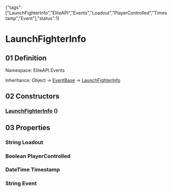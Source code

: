 {"tags":["LaunchFighterInfo","EliteAPI","Events","Loadout","PlayerControlled","Timestamp","Event"],"status":1}

# LaunchFighterInfo

## 01 Definition

Namespace: <span class='code'>EliteAPI.Events</span>

Inheritance: <span class='code'>Object</span> → <span class='code'>[EventBase](../../EliteAPI/Events/EventBase.html)</span> → <span class='code'>[LaunchFighterInfo](../../EliteAPI/Events/LaunchFighterInfo.html)</span>

## 02 Constructors

### <span class='code'>[LaunchFighterInfo](../../EliteAPI/Events/LaunchFighterInfo.html)</span> ()

## 03 Properties

### <span class='code'>String</span> Loadout

### <span class='code'>Boolean</span> PlayerControlled

### <span class='code'>DateTime</span> Timestamp

### <span class='code'>String</span> Event

